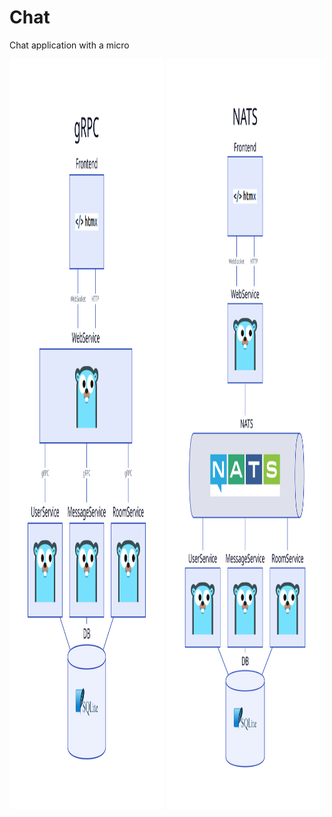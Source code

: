 # Chat

Chat application with a micro

<p>
  <picture>
  <img src="./img/gRPC.svg" width="49%" height="1200"/>
  </picture>
  <picture>
  <img src="./img/NATS.svg" width="50%" height="1200"/>
  </picture>
</p>